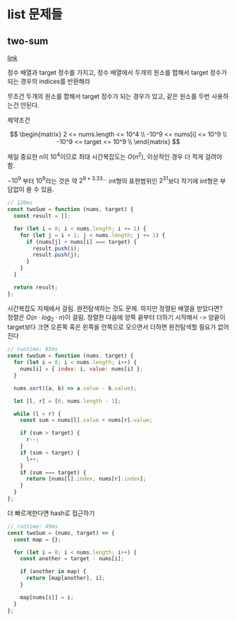 # list 문제들

## two-sum

[link](https://leetcode.com/problems/two-sum/description/)

정수 배열과 target 정수를 가지고, 정수 배열에서 두개의 원소를 합해서 target 정수가 되는 경우의 indices를 반환해라

무조건 두개의 원소를 합해서 target 정수가 되는 경우가 있고, 같은 원소를 두번 사용하는건 안된다.

제약조건

$$
\begin{matrix}
2 <= nums.length <= 10^4 \\
-10^9 <= nums[i] <= 10^9 \\
-10^9 <= target <= 10^9 \\
\end{matrix}
$$

제일 중요한 n이 $10^4$이므로 최대 시간복잡도는 $O(n^2)$, 이상적인 경우 더 적게 걸려야함.

$-10^9$ 부터 $10^9$라는 것은 약 $2^{9 \times 3.33...}$ int형의 표현범위인 $2^{31}$보다 작기에 int형은 부담없이 쓸 수 있음.

```js
// 120ms
const twoSum = function (nums, target) {
  const result = [];

  for (let i = 0; i < nums.length; i += 1) {
    for (let j = i + 1; j < nums.length; j += 1) {
      if (nums[j] + nums[i] === target) {
        result.push(i);
        result.push(j);
      }
    }
  }

  return result;
};
```

시간복잡도 자체에서 걸림. 완전탐색하는 것도 문제.
하지만 정렬된 배열을 받았다면? 정렬은 $O(n \cdot log_2 \cdot n)$이 걸림.
정렬한 다음에 양쪽 끝부터 더하기 시작해서 -> 양끝이 target보다 크면 오른쪽 혹은 왼쪽을 안쪽으로 모으면서 더하면 완전탐색할 필요가 없어진다

```js
// runtime: 65ms
const twoSum = function (nums, target) {
  for (let i = 0; i < nums.length; i++) {
    nums[i] = { index: i, value: nums[i] };
  }

  nums.sort((a, b) => a.value - b.value);

  let [l, r] = [0, nums.length - 1];

  while (l < r) {
    const sum = nums[l].value + nums[r].value;

    if (sum > target) {
      r--;
    }
    if (sum < target) {
      l++;
    }
    if (sum === target) {
      return [nums[l].index, nums[r].index];
    }
  }
};
```

더 빠르게한다면 hash로 접근하기

```js
// runtime: 49ms
const twoSum = (nums, target) => {
  const map = {};

  for (let i = 0; i < nums.length; i++) {
    const another = target - nums[i];

    if (another in map) {
      return [map[another], i];
    }

    map[nums[i]] = i;
  }
};
```
